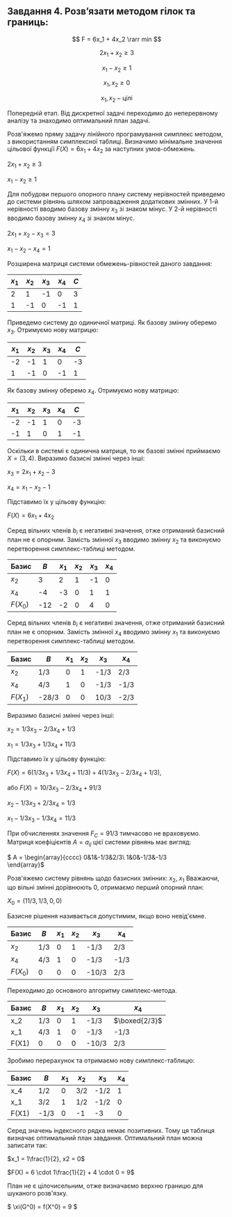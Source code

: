 ## Завдання 4. Розв’язати методом гілок та границь:

$$ F = 6x_1 + 4x_2 \rarr min $$

$$ 2x_1 + x_2 \ge 3 $$

$$ x_1 - x_2 \ge 1 $$

$$ x_1, x_2 \ge 0 $$

$$ x_1, x_2 - \text{цілі} $$

Попередній етап.
Від дискретної задачі переходимо до неперервному аналізу та знаходимо оптимальний план задачі.

Розв'яжемо пряму задачу лінійного програмування симплекс методом, з використанням симплексної таблиці.
Визначимо мінімальне значення цільової функції $F(X) = 6x_1+4x_2$ за наступних умов-обмежень.

$2x_1+x_2 \ge 3$

$x_1-x_2 \ge 1$

Для побудови першого опорного плану систему нерівностей приведемо до системи рівнянь шляхом запровадження додаткових змінних. У 1-й нерівності вводимо базову змінну $x_3$ зі знаком мінус. У 2-й нерівності вводимо базову змінну $x_4$ зі знаком мінус.

$2x_1+x_2-x_3 = 3$

$x_1-x_2-x_4 = 1$

Розширена матриця системи обмежень-рівностей даного завдання:

| $x_1$ | $x_2$ | $x_3$ | $x_4$ | $C$ |
| ----- | ----- | ----- | ----- | --- |
| 2     | 1     | -1    | 0     | 3   |
| 1     | -1    | 0     | -1    | 1   |

Приведемо систему до одиничної матриці.
Як базову змінну оберемо $x_3$. Отримуємо нову матрицю:

| $x_1$ | $x_2$ | $x_3$ | $x_4$ | $C$ |
| ----- | ----- | ----- | ----- | --- |
| -2    | -1    | 1     | 0     | -3  |
| 1     | -1    | 0     | -1    | 1   |

Як базову змінну оберемо $x_4$. Отримуємо нову матрицю:

| $x_1$ | $x_2$ | $x_3$ | $x_4$ | $C$ |
| ----- | ----- | ----- | ----- | --- |
| -2    | -1    | 1     | 0     | -3  |
| -1    | 1     | 0     | 1     | -1  |

Оскільки в системі є одинична матриця, то як базові змінні приймаємо $X = (3,4)$.
Виразимо базисні змінні через інші:

$x_3 = 2x_1+x_2-3$

$x_4 = x_1-x_2-1$

Підставимо їх у цільову функцію:

$F(X) = 6x_1+4x_2$

Серед вільних членів $b_i$ є негативні значення, отже отриманий базисний план не є опорним. Замість змінної $x_3$ вводимо змінну $x_2$ та виконуємо перетворення симплекс-таблиці методом.

| Базис    | $B$ | $x_1$ | $x_2$ | $x_3$ | $x_4$ |
| -------- | --- | ----- | ----- | ----- | ----- |
| $x_2$    | 3   | 2     | 1     | -1    | 0     |
| $x_4$    | -4  | -3    | 0     | 1     | 1     |
| $F(X_0)$ | -12 | -2    | 0     | 4     | 0     |


Серед вільних членів $b_i$ є негативні значення, отже отриманий базисний план не є опорним. Замість змінної $x_4$ вводимо змінну $x_1$ та виконуємо перетворення симплекс-таблиці методом.


| Базис    | $B$   | $x_1$ | $x_2$ | $x_3$ | $x_4$ |
| -------- | ----- | ----- | ----- | ----- | ----- |
| $x_2$    | 1/3   | 0     | 1     | -1/3  | 2/3   |
| $x_4$    | 4/3   | 1     | 0     | -1/3  | -1/3  |
| $F(X_1)$ | -28/3 | 0     | 0     | 10/3  | -2/3  |

Виразимо базисні змінні через інші:

$x_2 = 1/3x_3-2/3x_4+1/3$

$x_1 = 1/3x_3+1/3x_4+11/3$

Підставимо їх у цільову функцію:

$F(X) = 6(1/3x_3+1/3x_4+11/3)+4(1/3x_3-2/3x_4+1/3)$, 

або $F(X) = 10/3x_3-2/3x_4+91/3$

$x_2-1/3x_3+2/3x_4=1/3$

$x_1-1/3x_3-1/3x_4=11/3$

При обчисленнях значення $F_C = 91/3$ тимчасово не враховуємо.
Матриця коефіцієнтів $A = a_{ij}$ цієї системи рівнянь має вигляд:

$ A = \begin{array}{cccc}
0&1&-1/3&2/3\\
1&0&-1/3&-1/3   
\end{array}$

Розв'яжемо систему рівнянь щодо базисних змінних: $x_2$, $x_1$
Вважаючи, що вільні змінні дорівнюють 0, отримаємо перший опорний план:

$X_0 = (11/3,1/3,0,0)$

Базисне рішення називається допустимим, якщо воно невід'ємне.



| Базис    | $B$ | $x_1$ | $x_2$ | $x_3$ | $x_4$ |
| -------- | --- | ----- | ----- | ----- | ----- |
| $x_2$    | 1/3 | 0     | 1     | -1/3  | 2/3   |
| $x_4$    | 4/3 | 1     | 0     | -1/3  | -1/3  |
| $F(X_0)$ | 0   | 0     | 0     | -10/3 | 2/3   |

Переходимо до основного алгоритму симплекс-метода.

| Базис | $B$ | $x_1$ | $x_2$ | $x_3$ | $x_4$         |
| ----- | --- | ----- | ----- | ----- | ------------- |
| x_2   | 1/3 | 0     | 1     | -1/3  | $\boxed{2/3}$ |
| x_1   | 4/3 | 1     | 0     | -1/3  | -1/3          |
| F(X1) | 0   | 0     | 0     | -10/3 | 2/3           |

Зробимо перерахунок та отримаємо нову симплекс-таблицю:
   
| Базис | $B$  | $x_1$ | $x_2$ | $x_3$ | $x_4$ |
| ----- | ---- | ----- | ----- | ----- | ----- |
| x_4   | 1/2  | 0     | 3/2   | -1/2  | 1     |
| x_1   | 3/2  | 1     | 1/2   | -1/2  | 0     |
| F(X1) | -1/3 | 0     | -1    | -3    | 0     |

Серед значень індексного рядка немає позитивних. Тому ця таблиця визначає оптимальний план завдання. Оптимальний план можна записати так:

$x_1 = 1\frac{1}{2}, x2 = 0$

$F(X) = 6 \cdot 1\frac{1}{2} + 4 \cdot 0 = 9$

План не є цілочисельним, отже визначаємо верхню границю для шуканого розв'язку.

$ \xi(G^0) = f(X^0) = 9 $

